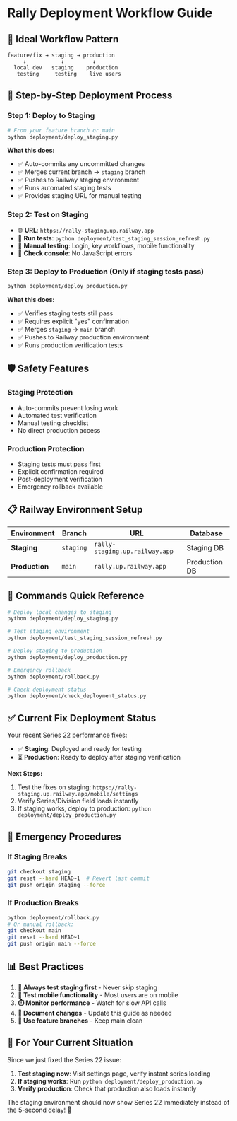 # Rally Deployment Workflow Guide

## 🔄 **Ideal Workflow Pattern**

```
feature/fix → staging → production
     ↓           ↓         ↓
  local dev   staging    production
   testing     testing    live users
```

## 🚀 **Step-by-Step Deployment Process**

### **Step 1: Deploy to Staging**
```bash
# From your feature branch or main
python deployment/deploy_staging.py
```

**What this does:**
- ✅ Auto-commits any uncommitted changes
- ✅ Merges current branch → `staging` branch
- ✅ Pushes to Railway staging environment
- ✅ Runs automated staging tests
- ✅ Provides staging URL for manual testing

### **Step 2: Test on Staging**
- 🌐 **URL**: `https://rally-staging.up.railway.app`
- 🧪 **Run tests**: `python deployment/test_staging_session_refresh.py`
- 📱 **Manual testing**: Login, key workflows, mobile functionality
- 🐛 **Check console**: No JavaScript errors

### **Step 3: Deploy to Production** (Only if staging tests pass)
```bash
python deployment/deploy_production.py
```

**What this does:**
- ✅ Verifies staging tests still pass
- ✅ Requires explicit "yes" confirmation
- ✅ Merges `staging` → `main` branch
- ✅ Pushes to Railway production environment
- ✅ Runs production verification tests

## 🛡️ **Safety Features**

### **Staging Protection**
- Auto-commits prevent losing work
- Automated test verification
- Manual testing checklist
- No direct production access

### **Production Protection**
- Staging tests must pass first
- Explicit confirmation required
- Post-deployment verification
- Emergency rollback available

## 📋 **Railway Environment Setup**

| Environment | Branch | URL | Database |
|-------------|--------|-----|----------|
| **Staging** | `staging` | `rally-staging.up.railway.app` | Staging DB |
| **Production** | `main` | `rally.up.railway.app` | Production DB |

## 🔧 **Commands Quick Reference**

```bash
# Deploy local changes to staging
python deployment/deploy_staging.py

# Test staging environment
python deployment/test_staging_session_refresh.py

# Deploy staging to production
python deployment/deploy_production.py

# Emergency rollback
python deployment/rollback.py

# Check deployment status
python deployment/check_deployment_status.py
```

## ✅ **Current Fix Deployment Status**

Your recent Series 22 performance fixes:
- ✅ **Staging**: Deployed and ready for testing
- ⏳ **Production**: Ready to deploy after staging verification

**Next Steps:**
1. Test the fixes on staging: `https://rally-staging.up.railway.app/mobile/settings`
2. Verify Series/Division field loads instantly
3. If staging works, deploy to production: `python deployment/deploy_production.py`

## 🚨 **Emergency Procedures**

### **If Staging Breaks**
```bash
git checkout staging
git reset --hard HEAD~1  # Revert last commit
git push origin staging --force
```

### **If Production Breaks**
```bash
python deployment/rollback.py
# Or manual rollback:
git checkout main
git reset --hard HEAD~1
git push origin main --force
```

## 📊 **Best Practices**

1. **🧪 Always test staging first** - Never skip staging
2. **📱 Test mobile functionality** - Most users are on mobile
3. **⏱️ Monitor performance** - Watch for slow API calls
4. **📝 Document changes** - Update this guide as needed
5. **🔄 Use feature branches** - Keep main clean

## 🎯 **For Your Current Situation**

Since we just fixed the Series 22 issue:

1. **Test staging now**: Visit settings page, verify instant series loading
2. **If staging works**: Run `python deployment/deploy_production.py`
3. **Verify production**: Check that production also loads instantly

The staging environment should now show Series 22 immediately instead of the 5-second delay! 🚀 
